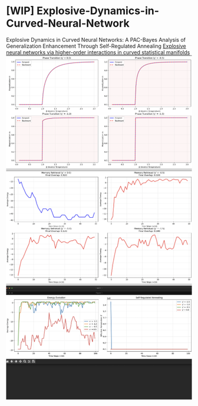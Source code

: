 # [WIP] Explosive-Dynamics-in-Curved-Neural-Network
Explosive Dynamics in Curved Neural Networks: A PAC-Bayes Analysis of Generalization Enhancement Through Self-Regulated Annealing
[Explosive neural networks via higher-order interactions in curved statistical manifolds](https://arxiv.org/abs/2408.02326)
![Screenshot](https://github.com/0x5844/Explosive-Dynamics-in-Curved-Neural-Network/blob/main/Screenshot%202025-07-31%20at%2014.37.12.png)
![Screenshot](https://github.com/0x5844/Explosive-Dynamics-in-Curved-Neural-Network/blob/main/Screenshot%202025-07-31%20at%2014.37.22.png)
![Screenshot](https://github.com/0x5844/Explosive-Dynamics-in-Curved-Neural-Network/blob/main/Screenshot%202025-07-31%20at%2014.37.35.png)
